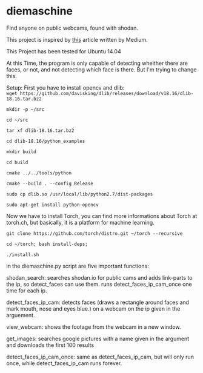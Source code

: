 # diemaschine
Find anyone on public webcams, found with shodan. 

This project is inspired by [this](https://medium.com/@ageitgey/machine-learning-is-fun-part-4-modern-face-recognition-with-deep-learning-c3cffc121d78#.lvd4mq590 "test") article written by Medium.

This Project has been tested for Ubuntu 14.04


At this Time, the program is only capable of detecting wheither there are faces, or not, and not detecting which face is there. But I'm trying to change this.


Setup:
First you have to install opencv and dlib:     
`wget https://github.com/davisking/dlib/releases/download/v18.16/dlib-18.16.tar.bz2`

`mkdir -p ~/src`

`cd ~/src`

`tar xf dlib-18.16.tar.bz2`

`cd dlib-18.16/python_examples`  

`mkdir build` 

`cd build` 

`cmake ../../tools/python`  

`cmake --build . --config Release`  

`sudo cp dlib.so /usr/local/lib/python2.7/dist-packages`

`sudo apt-get install python-opencv`

Now we have to install Torch, you can find more informations about Torch at torch.ch, but basically, it is a platform for machine learning.

`git clone https://github.com/torch/distro.git ~/torch --recursive`

`cd ~/torch; bash install-deps;`

`./install.sh`


in the diemaschine.py script are five important functions:

shodan_search: searches shodan.io for public cams and adds link-parts to the ip, so detect_faces can use them. runs detect_faces_ip_cam_once one time for each ip.

detect_faces_ip_cam: detects faces (draws a rectangle around faces and mark mouth, nose and eyes blue.) on a webcam on the ip given in the arguement.

view_webcam: shows the footage from the webcam in a new window.

get_images: searches google pictures with a name given in the argument and downloads the first 100 results

detect_faces_ip_cam_once: same as detect_faces_ip_cam, but will only run once, while detect_faces_ip_cam runs forever.
